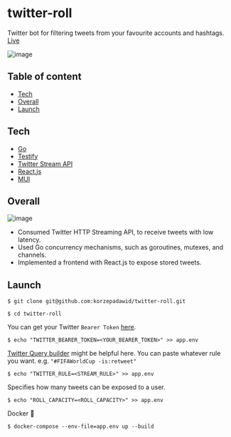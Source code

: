 # twitter-roll

Twitter bot for filtering tweets from your favourite accounts and hashtags.
[Live](https://twitter-roll.netlify.app/)

![image](https://i.ibb.co/Px7z4Zy/icon.png)

## Table of content
- [Tech](#tech)
- [Overall](#Overall)
- [Launch](#launch)

## Tech
- [Go](https://go.dev/)
- [Testify](https://github.com/stretchr/testify)
- [Twitter Stream API](https://developer.twitter.com/en/docs/tutorials/stream-tweets-in-real-time)
- [React.js](https://reactjs.org/)
- [MUI](https://mui.com/)

## Overall

![image](https://i.ibb.co/6Xmtyt2/appss.png)
- Consumed Twitter HTTP Streaming API, to receive tweets with low latency.
- Used Go concurrency mechanisms, such as goroutines, mutexes, and channels.
- Implemented a frontend with React.js to expose stored tweets.
## Launch
```
$ git clone git@github.com:korzepadawid/twitter-roll.git
```

```
$ cd twitter-roll
```

You can get your Twitter `Bearer Token` [here](https://developer.twitter.com/en/portal/dashboard).

```
$ echo "TWITTER_BEARER_TOKEN=<YOUR_BEARER_TOKEN>" >> app.env 
```

[Twitter Query builder](https://developer.twitter.com/apitools/query?query=) might be helpful here. You can paste whatever rule you want. 
e.g. `"#FIFAWorldCup -is:retweet"`
```
$ echo "TWITTER_RULE=<STREAM_RULE>" >> app.env 
```

Specifies how many tweets can be exposed to a user.

```
$ echo "ROLL_CAPACITY=<ROLL_CAPACITY>" >> app.env 
```

Docker 🐳

```
$ docker-compose --env-file=app.env up --build
```


